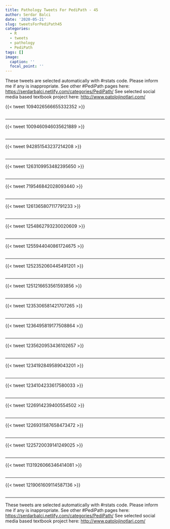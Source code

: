 ```yaml
---
title: Pathology Tweets For PediPath - 45
author: Serdar Balci
date: '2020-05-21'
slug: tweetsForPediPath45
categories:
  - R
  - tweets
  - pathology
  - PediPath
tags: []
image:
  caption: ''
  focal_point: ''
---
```



These tweets are selected automatically with #rstats code. Please inform me if any is inappropriate.
See other #PediPath pages here: https://serdarbalci.netlify.com/categories/PediPath/ 
See selected social media based textbook project here: http://www.patolojinotlari.com/

{{< tweet 1094026566655332352 >}}
<br>
<br>
<hr>
{{< tweet 1009460946035621889 >}}
<br>
<br>
<hr>
{{< tweet 942851543237214208 >}}
<br>
<br>
<hr>
{{< tweet 1263109953482395650 >}}
<br>
<br>
<hr>
{{< tweet 719546842028093440 >}}
<br>
<br>
<hr>
{{< tweet 1261365807117791233 >}}
<br>
<br>
<hr>
{{< tweet 1254862793230020609 >}}
<br>
<br>
<hr>
{{< tweet 1255944040861724675 >}}
<br>
<br>
<hr>
{{< tweet 1252352060445491201 >}}
<br>
<br>
<hr>
{{< tweet 1251216653561593856 >}}
<br>
<br>
<hr>
{{< tweet 1235306581421707265 >}}
<br>
<br>
<hr>
{{< tweet 1236495819177508864 >}}
<br>
<br>
<hr>
{{< tweet 1235620953436102657 >}}
<br>
<br>
<hr>
{{< tweet 1234192849589043201 >}}
<br>
<br>
<hr>
{{< tweet 1234104233617580033 >}}
<br>
<br>
<hr>
{{< tweet 1226914239400554502 >}}
<br>
<br>
<hr>
{{< tweet 1226931587658473472 >}}
<br>
<br>
<hr>
{{< tweet 1225720039141249025 >}}
<br>
<br>
<hr>
{{< tweet 1131926066346414081 >}}
<br>
<br>
<hr>
{{< tweet 1219061609114587136 >}}
<br>
<br>
<hr>


These tweets are selected automatically with #rstats code. Please inform me if any is inappropriate.
See other #PediPath pages here: https://serdarbalci.netlify.com/categories/PediPath/ 
See selected social media based textbook project here: http://www.patolojinotlari.com/
